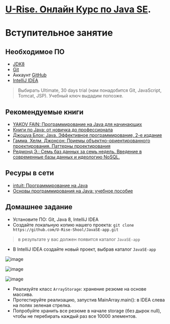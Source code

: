 # <a href="http://java.u-rise.com/">U-Rise. Онлайн Курс по Java SE</a>.
# Вступительное занятие

## Необходимое ПО
-  <a href="http://www.oracle.com/technetwork/java/javase/downloads/jdk8-downloads-2133151.html">JDK8</a>
-  <a href="http://git-scm.com/downloads">Git</a>
-  Аккаунт <a href="https://github.com/">GitHub</a>
-  <a href="http://www.jetbrains.com/idea/download/index.html">IntelliJ IDEA</a>

> Выбирать Ultimate, 30 days trial (нам понадобится Git, JavaScript, Tomcat, JSP). Учебный ключ выдадим попозже.

## Рекомендуемые книги
- <a href="http://myflex.org/books/java4kids/java4kids.htm">YAKOV FAIN: Программирование на Java для начинающих</a>
- <a href="https://habrahabr.ru/post/153373/">Книги по Java: от новичка до профессионала</a>
- <a href="http://scanlibs.com/java-effektivnoe-programmirovanie-2-e-izdanie">Джошуа Блох: Java. Эффективное программирование, 2-е издание</a>
- <a href="http://www.labirint.ru/books/87603/">Гамма, Хелм, Джонсон: Приемы объектно-ориентированного проектирования. Паттерны проектирования</a>
- <a href="http://www.bookvoed.ru/book?id=639284">Редмонд Э.: Семь баз данных за семь недель. Введение в современные базы данных и идеологию NoSQL.</a>

##  Ресуры в сети
- <a href="http://www.intuit.ru/studies/courses/16/16/info">intuit: Программирование на Java</a>
- <a href="http://sernam.ru/book_java.php">Основы программирования на Java: учебное пособие</a>

## Домашнее задание 
- Установите ПО: Git, Java 8, IntelliJ IDEA
- Создайте локальную копию нашего проекта: `git clone https://github.com/U-Rise-Shool/JavaSE-app.git`
> в результате у вас должен появится каталог `JavaSE-app`

- В IntelliJ IDEA создайте новый проект, выбрав каталог `JavaSE-app`

![image](https://cloud.githubusercontent.com/assets/18701152/14917746/38c4a20a-0e29-11e6-8985-c57911da57c4.png)

![image](https://cloud.githubusercontent.com/assets/18701152/14917800/71887238-0e29-11e6-9830-e557901892b4.png)

![image](https://cloud.githubusercontent.com/assets/18701152/14917769/5025e29c-0e29-11e6-9c7b-70b82966ccbe.png)

- Реализуйте класс `ArrayStorage`: хранение резюме на основе массива.
- Протестируйте реализацию, запустив MainArray.main(): в IDEA слева на полях зеленая стрелка.
- Попробуйте хранить все резюме в начале storage (без дырок null), чтобы не перебирать каждый раз все 10000 элементов.
